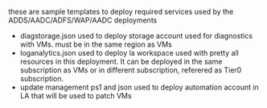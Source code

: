 these are sample templates to deploy required services used by the ADDS/AADC/ADFS/WAP/AADC deployments

- diagstorage.json used to deploy storage account used for diagnostics with VMs. must be in the same region as VMs
- loganalytics.json used to deploy la workspace used with pretty all resources in this deployment. It can be deployed in the same subscription as VMs or
in different subscription, referered as Tier0 subscription.
- update management ps1 and json used to deploy automation account in LA that will be used to patch VMs